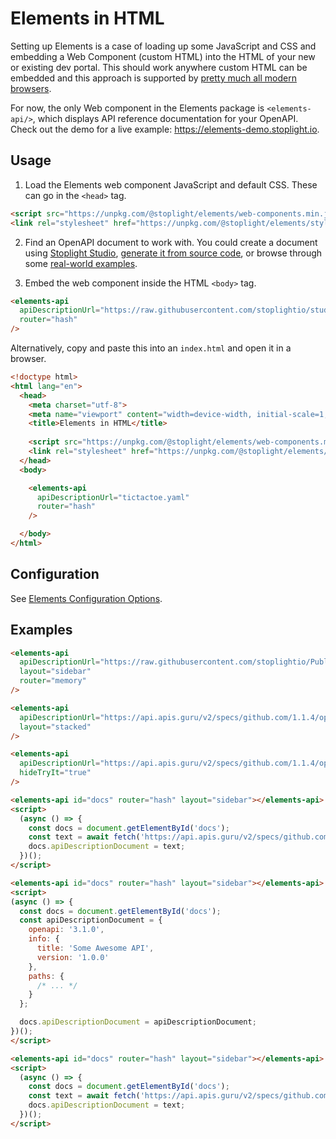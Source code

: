 # Elements in HTML

Setting up Elements is a case of loading up some JavaScript and CSS and embedding a Web Component (custom HTML) into the HTML of your new or existing dev portal. This should work anywhere custom HTML can be embedded and this approach is supported by [pretty much all modern browsers](https://caniuse.com/custom-elementsv1).

For now, the only Web component in the Elements package is `<elements-api/>`, which displays API reference documentation for your OpenAPI. Check out the demo for a live example: https://elements-demo.stoplight.io.

## Usage

1. Load the Elements web component JavaScript and default CSS. These can go in the `<head>` tag.
  
```html
<script src="https://unpkg.com/@stoplight/elements/web-components.min.js"></script>
<link rel="stylesheet" href="https://unpkg.com/@stoplight/elements/styles.min.css">  
```

2. Find an OpenAPI document to work with. You could create a document using [Stoplight Studio](https://stoplight.io/studio), [generate it from source code](https://stoplight.io/blog/generate-documentation-from-code/), or browse through some [real-world examples](https://apis.guru/browse-apis/).

3. Embed the web component inside the HTML `<body>` tag.

```html
<elements-api
  apiDescriptionUrl="https://raw.githubusercontent.com/stoplightio/studio-demo/master/reference/todos/todo.v1.yaml"
  router="hash"
/>
```

Alternatively, copy and paste this into an `index.html` and open it in a browser.

```html
<!doctype html>
<html lang="en">
  <head>
    <meta charset="utf-8">
    <meta name="viewport" content="width=device-width, initial-scale=1, shrink-to-fit=no">
    <title>Elements in HTML</title>
  
    <script src="https://unpkg.com/@stoplight/elements/web-components.min.js"></script>
    <link rel="stylesheet" href="https://unpkg.com/@stoplight/elements/styles.min.css">
  </head>
  <body>

    <elements-api
      apiDescriptionUrl="tictactoe.yaml"
      router="hash"
    />

  </body>
</html>
```
## Configuration

See [Elements Configuration Options](elements-options.md). 

## Examples

<!-- title: Zoom API with a sidebar and memory router -->

```html
<elements-api
  apiDescriptionUrl="https://raw.githubusercontent.com/stoplightio/Public-APIs/master/reference/zoom/openapi.yaml"
  layout="sidebar"
  router="memory"
/>
```

<!-- title: GitHub API with a Stacked Layout -->

```html
<elements-api
  apiDescriptionUrl="https://api.apis.guru/v2/specs/github.com/1.1.4/openapi.yaml"
  layout="stacked"
/>
```

<!-- title: Hiding "Try It" -->

```html
<elements-api
  apiDescriptionUrl="https://api.apis.guru/v2/specs/github.com/1.1.4/openapi.yaml"
  hideTryIt="true"
/>
```

<!-- title: GitHub API over HTTP using `apiDescriptionDocument` -->

```html
<elements-api id="docs" router="hash" layout="sidebar"></elements-api>
<script>
  (async () => {
    const docs = document.getElementById('docs');
    const text = await fetch('https://api.apis.guru/v2/specs/github.com/1.1.4/openapi.yaml').then(res => res.text())
    docs.apiDescriptionDocument = text;
  })();
</script>
```

<!-- title: Component with API Description Provided Directly -->

```html
<elements-api id="docs" router="hash" layout="sidebar"></elements-api>
<script>
(async () => {
  const docs = document.getElementById('docs');
  const apiDescriptionDocument = {
    openapi: '3.1.0',
    info: {
      title: 'Some Awesome API',
      version: '1.0.0'
    },
    paths: {
      /* ... */
    }
  };

  docs.apiDescriptionDocument = apiDescriptionDocument;
})();
</script>
```

<!-- title: Component with API Description Provided Directly, Fetched Over HTTP -->

```html
<elements-api id="docs" router="hash" layout="sidebar"></elements-api>
<script>
  (async () => {
    const docs = document.getElementById('docs');
    const text = await fetch('https://api.apis.guru/v2/specs/github.com/1.1.4/openapi.yaml').then(res => res.text())
    docs.apiDescriptionDocument = text;
  })();
</script>
```
